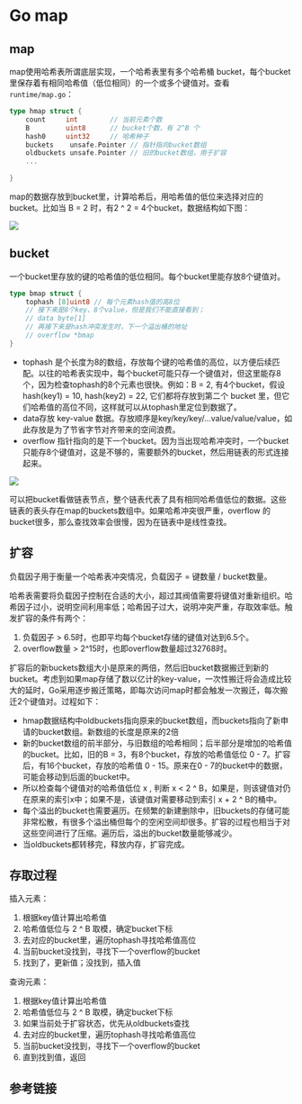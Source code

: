 # Go map

## map

map使用哈希表所谓底层实现，一个哈希表里有多个哈希桶 bucket，每个bucket里保存着有相同哈希值（低位相同）的一个或多个键值对。查看 `runtime/map.go`：

```go
type hmap struct {
	count     int        // 当前元素个数
	B         uint8      // bucket个数，有 2^B 个
	hash0     uint32     // 哈希种子
	buckets    unsafe.Pointer // 指针指向bucket数组
	oldbuckets unsafe.Pointer // 旧的bucket数组，用于扩容
    ...
    
}
```

map的数据存放到bucket里，计算哈希后，用哈希值的低位来选择对应的bucket。比如当 B = 2 时，有2 ^ 2 = 4个bucket，数据结构如下图：

![](https://oscimg.oschina.net/oscnet/a680d221f582e35a1ea8f52616d5c4ca7d2.jpg)

## bucket

一个bucket里存放的键的哈希值的低位相同。每个bucket里能存放8个键值对。

```go
type bmap struct {
    tophash [8]uint8 // 每个元素hash值的高8位
    // 接下来是8个key、8个value，但是我们不能直接看到；
    // data byte[1]
    // 再接下来是hash冲突发生时，下一个溢出桶的地址
    // overflow *bmap
}
```

- tophash 是个长度为8的数组，存放每个键的哈希值的高位，以方便后续匹配。以往的哈希表实现中，每个bucket可能只存一个键值对，但这里能存8个，因为检查tophash的8个元素也很快。例如：B = 2, 有4个bucket，假设 hash(key1) = 10, hash(key2) = 22, 它们都将存放到第二个 bucket 里，但它们哈希值的高位不同，这样就可以从tophash里定位到数据了。
- data存放 key-value 数据。存放顺序是key/key/key/...value/value/value，如此存放是为了节省字节对齐带来的空间浪费。
- overflow 指针指向的是下一个bucket。因为当出现哈希冲突时，一个bucket只能存8个键值对，这是不够的，需要额外的bucket，然后用链表的形式连接起来。

![](https://oscimg.oschina.net/oscnet/1aa15e9f3d78b3e66dacbead2990f78aa08.jpg)

可以把bucket看做链表节点，整个链表代表了具有相同哈希值低位的数据。这些链表的表头存在map的buckets数组中。如果哈希冲突很严重，overflow 的bucket很多，那么查找效率会很慢，因为在链表中是线性查找。

## 扩容

负载因子用于衡量一个哈希表冲突情况，负载因子 = 键数量 / bucket数量。

哈希表需要将负载因子控制在合适的大小，超过其阀值需要将键值对重新组织。哈希因子过小，说明空间利用率低；哈希因子过大，说明冲突严重，存取效率低。触发扩容的条件有两个：

1. 负载因子 > 6.5时，也即平均每个bucket存储的键值对达到6.5个。
2. overflow数量 > 2^15时，也即overflow数量超过32768时。

扩容后的新buckets数组大小是原来的两倍，然后旧bucket数据搬迁到新的bucket。考虑到如果map存储了数以亿计的key-value，一次性搬迁将会造成比较大的延时，Go采用逐步搬迁策略，即每次访问map时都会触发一次搬迁，每次搬迁2个键值对。过程如下：

- hmap数据结构中oldbuckets指向原来的bucket数组，而buckets指向了新申请的bucket数组。新数组的长度是原来的2倍
- 新的bucket数组的前半部分，与旧数组的哈希相同；后半部分是增加的哈希值的bucket。比如，旧的B = 3，有8个bucket，存放的哈希值低位 0 - 7。扩容后，有16个bucket，存放的哈希值 0 - 15。原来在0 - 7的bucket中的数据，可能会移动到后面的bucket中。
- 所以检查每个键值对的哈希值低位 x , 判断 x < 2 ^ B，如果是，则该键值对仍在原来的索引x中；如果不是，该键值对需要移动到索引 x + 2 ^ B的桶中。
- 每个溢出的bucket也需要遍历。在频繁的新建删除中，旧buckets的存储可能非常松散，有很多个溢出桶但每个的空闲空间却很多。扩容的过程也相当于对这些空间进行了压缩。遍历后，溢出的bucket数量能够减少。
- 当oldbuckets都转移完，释放内存，扩容完成。

## 存取过程

插入元素：

1. 根据key值计算出哈希值
2. 哈希值低位与 2 ^ B 取模，确定bucket下标
3. 去对应的bucket里，遍历tophash寻找哈希值高位
4. 当前bucket没找到，寻找下一个overflow的bucket
5. 找到了，更新值；没找到，插入值

查询元素：

1. 根据key值计算出哈希值
2. 哈希值低位与 2 ^ B 取模，确定bucket下标
3. 如果当前处于扩容状态，优先从oldbuckets查找
4. 去对应的bucket里，遍历tophash寻找哈希值高位
5. 当前bucket没找到，寻找下一个overflow的bucket
6. 直到找到值，返回

## 参考链接

[0]: https://my.oschina.net/renhc/blog/2208417?nocache=1539143037904
[1]: https://blog.csdn.net/luolianxi/article/details/105371079#t1

